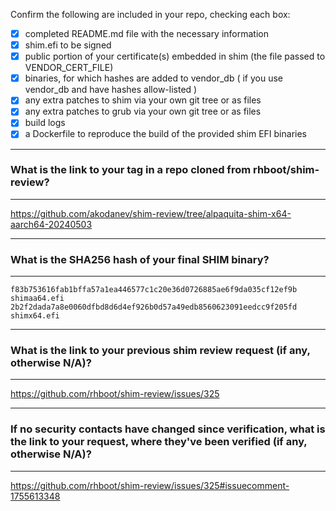 Confirm the following are included in your repo, checking each box:

 - [x] completed README.md file with the necessary information
 - [x] shim.efi to be signed
 - [x] public portion of your certificate(s) embedded in shim (the file passed to VENDOR_CERT_FILE)
 - [x] binaries, for which hashes are added to vendor_db ( if you use vendor_db and have hashes allow-listed )
 - [x] any extra patches to shim via your own git tree or as files
 - [x] any extra patches to grub via your own git tree or as files
 - [x] build logs
 - [x] a Dockerfile to reproduce the build of the provided shim EFI binaries

*******************************************************************************
### What is the link to your tag in a repo cloned from rhboot/shim-review?
*******************************************************************************
https://github.com/akodanev/shim-review/tree/alpaquita-shim-x64-aarch64-20240503

*******************************************************************************
### What is the SHA256 hash of your final SHIM binary?
*******************************************************************************
```
f83b753616fab1bffa57a1ea446577c1c20e36d0726885ae6f9da035cf12ef9b  shimaa64.efi
2b2f2dada7a8e0060dfbd8d6d4ef926b0d57a49edb8560623091eedcc9f205fd  shimx64.efi
```

*******************************************************************************
### What is the link to your previous shim review request (if any, otherwise N/A)?
*******************************************************************************
https://github.com/rhboot/shim-review/issues/325

*******************************************************************************
### If no security contacts have changed since verification, what is the link to your request, where they've been verified (if any, otherwise N/A)?
*******************************************************************************
https://github.com/rhboot/shim-review/issues/325#issuecomment-1755613348
